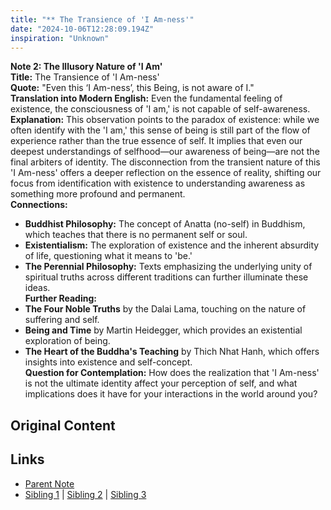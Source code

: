 ```yaml
---
title: "** The Transience of 'I Am-ness'"
date: "2024-10-06T12:28:09.194Z"
inspiration: "Unknown"
---
```



**Note 2: The Illusory Nature of 'I Am'**  
**Title:** The Transience of 'I Am-ness'  
**Quote:** "Even this ‘I Am-ness’, this Being, is not aware of I."  
**Translation into Modern English:** Even the fundamental feeling of existence, the consciousness of 'I am,' is not capable of self-awareness.  
**Explanation:** This observation points to the paradox of existence: while we often identify with the 'I am,' this sense of being is still part of the flow of experience rather than the true essence of self. It implies that even our deepest understandings of selfhood—our awareness of being—are not the final arbiters of identity. The disconnection from the transient nature of this 'I Am-ness' offers a deeper reflection on the essence of reality, shifting our focus from identification with existence to understanding awareness as something more profound and permanent.  
**Connections:**  
- **Buddhist Philosophy:** The concept of Anatta (no-self) in Buddhism, which teaches that there is no permanent self or soul.  
- **Existentialism:** The exploration of existence and the inherent absurdity of life, questioning what it means to 'be.'  
- **The Perennial Philosophy:** Texts emphasizing the underlying unity of spiritual truths across different traditions can further illuminate these ideas.  
**Further Reading:**  
- **The Four Noble Truths** by the Dalai Lama, touching on the nature of suffering and self.  
- **Being and Time** by Martin Heidegger, which provides an existential exploration of being.  
- **The Heart of the Buddha's Teaching** by Thich Nhat Hanh, which offers insights into existence and self-concept.  
**Question for Contemplation:** How does the realization that 'I Am-ness' is not the ultimate identity affect your perception of self, and what implications does it have for your interactions in the world around you?  



## Original Content



## Links

- [Parent Note](/parent-note.md)
- [Sibling 1](/zettel1.md) | [Sibling 2](/zettel2.md) | [Sibling 3](/zettel3.md)
